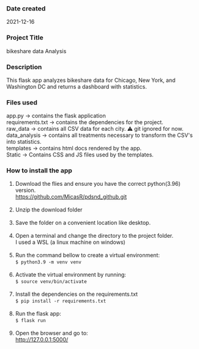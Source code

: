 ### Date created
2021-12-16

### Project Title
bikeshare data Analysis

### Description
This flask app analyzes bikeshare data for Chicago, New York, and Washington DC and returns a dashboard with statistics.

### Files used
app.py -> contains the flask application<br>
requirements.txt -> contains the dependencies for the project.<br>
raw_data -> contains all CSV data for each city. ⚠️ git ignored for now.<br>
data_analysis -> contains all treatments necessary to transform the CSV's into statistics.<br>
templates -> contains html docs rendered by the app.<br>
Static -> Contains CSS and JS files used by the templates.<br>


### How to install the app
<ol>
    <li>Download the flies and ensure you have the correct python(3.96) version.<br><a href="bikeshare">https://github.com/MicasR/pdsnd_github.git</a></li><br>
    <li>Unzip the download folder</li><br>
    <li>Save the folder on a convenient location like desktop.</li><br>
    <li>Open a terminal and change the directory to the project folder.<br>I used a WSL (a linux machine on windows)</li><br>
    <li>Run the command bellow to create a virtual environment:<br><code>$ python3.9 -m venv venv</code></li><br>
    <li>Activate the virtual environment by running:<br><code>$ source venv/bin/activate</code></li><br>
    <li>Install the dependencies on the requirements.txt<br><code>$ pip install -r requirements.txt</code></li><br>
    <li>Run the flask app:<br><code>$ flask run</code></li><br>
    <li>Open the browser and go to:<br><a href="bikeshare data analysis">http://127.0.0.1:5000/</a></li><br>
</ol>
